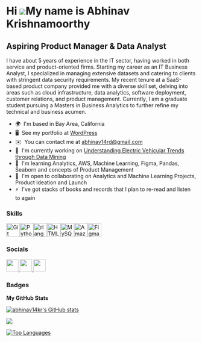 Hi ![](https://user-images.githubusercontent.com/18350557/176309783-0785949b-9127-417c-8b55-ab5a4333674e.gif)My name is Abhinav Krishnamoorthy
==============================================================================================================================================

Aspiring Product Manager & Data Analyst
---------------------------------------

I have about 5 years of experience in the IT sector, having worked in both service and product-oriented firms. Starting my career as an IT Business Analyst, I specialized in managing extensive datasets and catering to clients with stringent data security requirements. My recent tenure at a SaaS-based product company provided me with a diverse skill set, delving into areas such as cloud infrastructure, data analytics, software deployment, customer relations, and product management. Currently, I am a graduate student pursuing a Masters in Business Analytics to further refine my technical and business acumen.

* 🌍  I'm based in Bay Area, California
* 🖥️  See my portfolio at [WordPress](http://abhinav14rd.wordpress.com/)
* ✉️  You can contact me at [abhinav14rd@gmail.com](mailto:abhinav14rd@gmail.com)
* 🚀  I'm currently working on [Understanding Electric Vehicular Trends through Data Mining](http://github.com/abhinav14kr/Electronic_Vehicular_Emission_NY)
* 🧠  I'm learning Analytics, AWS, Machine Learning, Figma, Pandas, Seaborn and concepts of Product Management
* 🤝  I'm open to collaborating on Analytics and Machine Learning Projects, Product Ideation and Launch
* ⚡  I've got stacks of books and records that I plan to re-read and listen to again

### Skills


<p align="left">
<a href="https://git-scm.com/" target="_blank" rel="noreferrer"><img src="https://raw.githubusercontent.com/danielcranney/readme-generator/main/public/icons/skills/git-colored.svg" width="36" height="36" alt="Git" /></a><a href="https://www.python.org/" target="_blank" rel="noreferrer"><img src="https://raw.githubusercontent.com/danielcranney/readme-generator/main/public/icons/skills/python-colored.svg" width="36" height="36" alt="Python" /></a><a href="https://www.r-project.org/" target="_blank" rel="noreferrer"><img src="https://raw.githubusercontent.com/danielcranney/readme-generator/main/public/icons/skills/rlang-colored.svg" width="36" height="36" alt="rlang" /></a><a href="https://developer.mozilla.org/en-US/docs/Glossary/HTML5" target="_blank" rel="noreferrer"><img src="https://raw.githubusercontent.com/danielcranney/readme-generator/main/public/icons/skills/html5-colored.svg" width="36" height="36" alt="HTML5" /></a><a href="https://www.mysql.com/" target="_blank" rel="noreferrer"><img src="https://raw.githubusercontent.com/danielcranney/readme-generator/main/public/icons/skills/mysql-colored.svg" width="36" height="36" alt="MySQL" /></a><a href="https://aws.amazon.com" target="_blank" rel="noreferrer"><img src="https://raw.githubusercontent.com/danielcranney/readme-generator/main/public/icons/skills/aws-colored.svg" width="36" height="36" alt="Amazon Web Services" /></a><a href="https://www.figma.com/" target="_blank" rel="noreferrer"><img src="https://raw.githubusercontent.com/danielcranney/readme-generator/main/public/icons/skills/figma-colored.svg" width="36" height="36" alt="Figma" /></a>
</p>


### Socials

<p align="left"> <a href="https://www.github.com/abhinav14kr" target="_blank" rel="noreferrer"> <picture> <source media="(prefers-color-scheme: dark)" srcset="https://raw.githubusercontent.com/danielcranney/readme-generator/main/public/icons/socials/github-dark.svg" /> <source media="(prefers-color-scheme: light)" srcset="https://raw.githubusercontent.com/danielcranney/readme-generator/main/public/icons/socials/github.svg" /> <img src="https://raw.githubusercontent.com/danielcranney/readme-generator/main/public/icons/socials/github.svg" width="32" height="32" /> </picture> </a> <a href="https://www.linkedin.com/in/abhinavkrishnamurthy/" target="_blank" rel="noreferrer"> <picture> <source media="(prefers-color-scheme: dark)" srcset="https://raw.githubusercontent.com/danielcranney/readme-generator/main/public/icons/socials/linkedin-dark.svg" /> <source media="(prefers-color-scheme: light)" srcset="https://raw.githubusercontent.com/danielcranney/readme-generator/main/public/icons/socials/linkedin.svg" /> <img src="https://raw.githubusercontent.com/danielcranney/readme-generator/main/public/icons/socials/linkedin.svg" width="32" height="32" /> </picture> </a> <a href="https://abhinav14rd.wordpress.com/" target="_blank" rel="noreferrer"> <picture> <source media="(prefers-color-scheme: dark)" srcset="undefined" /> <source media="(prefers-color-scheme: light)" srcset="https://raw.githubusercontent.com/danielcranney/readme-generator/main/public/icons/socials/rss.svg" /> <img src="https://raw.githubusercontent.com/danielcranney/readme-generator/main/public/icons/socials/rss.svg" width="32" height="32" /> </picture> </a></p>

### Badges

<b>My GitHub Stats</b>

<a href="http://www.github.com/abhinav14kr"><img src="https://github-readme-stats.vercel.app/api?username=abhinav14kr&show_icons=true&hide=prs,issues,contribs&count_private=true&title_color=22c55e&text_color=ffffff&icon_color=84cc16&bg_color=000000&hide_border=true&show_icons=true" alt="abhinav14kr's GitHub stats" /></a>

<a href="http://www.github.com/abhinav14kr"><img src="https://github-readme-streak-stats.herokuapp.com/?user=abhinav14kr&stroke=ffffff&background=000000&ring=22c55e&fire=22c55e&currStreakNum=ffffff&currStreakLabel=22c55e&sideNums=ffffff&sideLabels=ffffff&dates=ffffff&hide_border=true" /></a>

<a href="https://github.com/abhinav14kr" align="left"><img src="https://github-readme-stats.vercel.app/api/top-langs/?username=abhinav14kr&langs_count=10&title_color=22c55e&text_color=ffffff&icon_color=84cc16&bg_color=000000&hide_border=true&locale=en&custom_title=Top%20%Languages" alt="Top Languages" /></a>
